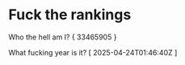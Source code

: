 # Fuck the rankings

Who the hell am I?
{ 33465905 }

What fucking year is it?
[ 2025-04-24T01:46:40Z ]
